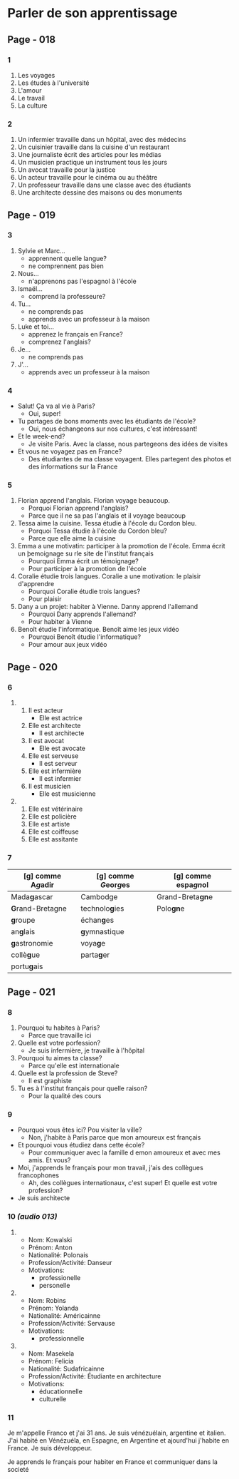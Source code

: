 # Parler de son apprentissage

## Page - 018

### 1
1. Les voyages
1. Les études à l'université
1. L'amour
1. Le travail
1. La culture

### 2
1. Un infermier travaille dans un hôpital, avec des médecins
1. Un cuisinier travaille dans la cuisine d'un restaurant
1. Une journaliste écrit des articles pour les médias
1. Un musicien practique un instrument tous les jours
1. Un avocat travaille pour la justice
1. Un acteur travaille pour le cinéma ou au théâtre
1. Un professeur travaille dans une classe avec des étudiants
1. Une architecte dessine des maisons ou des monuments

## Page - 019

### 3
1. Sylvie et Marc...
    - apprennent quelle langue?
    - ne comprennent pas bien
1. Nous...
    - n'apprenons pas l'espagnol à l'école
1. Ismaël...
    - comprend la professeure?
1. Tu...
    - ne comprends pas
    - apprends avec un professeur à la maison
1. Luke et toi...
    - apprenez le français en France?
    - comprenez l'anglais?
1. Je...
    - ne comprends pas
1. J'...
    - apprends avec un professeur à la maison

### 4
- Salut! Ça va al vie à Paris?
    - Oui, super!
- Tu partages de bons moments avec les étudiants de l'école?
    - Oui, nous échangeons sur nos cultures, c'est intéressant!
- Et le week-end?
    - Je visite Paris. Avec la classe, nous partegeons des idées de visites
- Et vous ne voyagez pas en France?
    - Des étudiantes de ma classe voyagent. Elles partegent des photos et des informations sur la France

### 5
1. Florian apprend l'anglais. Florian voyage beaucoup.
    - Porquoi Florian apprend l'anglais?
    - Parce que il ne sa pas l'anglais et il voyage beaucoup
1. Tessa aime la cuisine. Tessa étudie à l'école du Cordon bleu.
    - Porquoi Tessa étudie à l'école du Cordon bleu?
    - Parce que elle aime la cuisine
1. Emma a une motivatin: participer à la promotion de l'école. Emma écrit un þemoignage su rle site de l'institut français
    - Pourquoi Emma écrit un témoignage?
    - Pour participer à la promotion de l'école
1. Coralie étudie trois langues. Coralie a une motivation: le plaisir d'apprendre
    - Pourquoi Coralie étudie trois langues?
    - Pour plaisir
1. Dany a un projet: habiter à Vienne. Danny apprend l'allemand
    - Pourquoi Dany apprends l'allemand?
    - Pour habiter à Vienne
1. Benoît étudie l'informatique. Benoît aime les jeux vidéo
    - Pourquoi Benoît étudie l'informatique?
    - Pour amour aux jeux vidéo

## Page - 020

### 6
1. 
    1. Il est acteur
        - Elle est actrice
    1. Elle est architecte
        - Il est architecte
    1. Il est avocat
        - Elle est avocate
    1. Elle est serveuse
        - Il est serveur
    1. Elle est infermière
        - Il est infermier
    1. Il est musicien
        - Elle est musicienne
1. 
    1. Elle est vétérinaire
    1. Elle est policière
    1. Elle est artiste
    1. Elle est coiffeuse
    1. Elle est assitante

### 7
|[g] comme A*g*adir|[g] comme *G*eor*g*es|[g] comme espa*gn*ol|
|-|-|-|
|Mada**g**ascar|Cambodge|Grand-Breta**gn**e|
|**G**rand-Bretagne|technolo**g**ies|Polo**gn**e|
|**g**roupe|échan**g**es||
|an**g**lais|**g**ymnastique||
|**g**astronomie|voya**g**e||
|collè**g**ue|parta**g**er||
|portu**g**ais|||

## Page - 021

### 8
1. Pourquoi tu habites à Paris?
    - Parce que travaille ici
1. Quelle est votre porfession?
    - Je suis infermière, je travaille à l'hôpital
1. Pourquoi tu aimes ta classe?
    - Parce qu'elle est internationale
1. Quelle est la profession de Steve?
    - Il est graphiste
1. Tu es à l'institut français pour quelle raison?
    - Pour la qualité des cours

### 9
- Pourquoi vous êtes ici? Pou visiter la ville?
    - Non, j'habite à Paris parce que mon amoureux est français
- Et pourquoi vous étudiez dans cette école?
    - Pour communiquer avec la famille d emon amoureux et avec mes amis. Et vous?
- Moi, j'apprends le français pour mon travail, j'ais des collègues francophones
    - Ah, des collègues internationaux, c'est super! Et quelle est votre profession?
- Je suis architecte

### 10 *(audio 013)*
1. 
    - Nom: Kowalski
    - Prénom: Anton
    - Nationalité: Polonais
    - Profession/Activité: Danseur
    - Motivations:
        - professionelle
        - personelle
1.  
    - Nom: Robins
    - Prénom: Yolanda
    - Nationalité: Américainne
    - Profession/Activité: Servause
    - Motivations:
        - professionnelle
1. 
    - Nom: Masekela
    - Prénom: Felicia
    - Nationalité: Sudafricainne
    - Profession/Activité: Étudiante en architecture
    - Motivations:
        - éducationnelle
        - culturelle

### 11
Je m'appelle Franco et j'ai 31 ans. Je suis vénézuélain, argentine et italien. J'ai habité en Vénézuéla, en Espagne, en Argentine et ajourd'hui j'habite en France. Je suis développeur.

Je apprends le français pour habiter en France et communiquer dans la societé